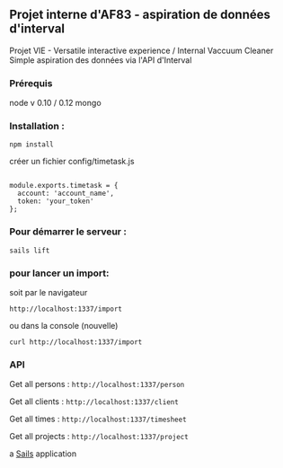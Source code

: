 ## Projet interne d'AF83 - aspiration de données d'interval

Projet VIE - Versatile interactive experience / Internal Vaccuum Cleaner
Simple aspiration des données via l'API d'Interval


### Prérequis
node v 0.10 / 0.12
mongo

### Installation :
```
npm install
```

créer un fichier config/timetask.js
```

module.exports.timetask = {
  account: 'account_name',
  token: 'your_token'
};

```

### Pour démarrer le serveur :

```
sails lift
```

### pour lancer un import:

soit par le navigateur
```
http://localhost:1337/import
```
ou dans la console (nouvelle)
```
curl http://localhost:1337/import

```

### API
Get all persons : ```http://localhost:1337/person```

Get all clients : ```http://localhost:1337/client```

Get all times : ```http://localhost:1337/timesheet```

Get all projects : ```http://localhost:1337/project```


a [Sails](http://sailsjs.org) application



